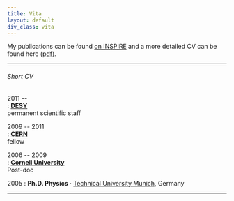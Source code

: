 ```yaml
---
title: Vita
layout: default
div_class: vita
---
```


My publications can be found 
[on INSPIRE](http://inspirehep.net/search?ln=en&ln=en&p=f+a+weiler%2C+a.&of=hb&action_search=Search&sf=&so=d&rm=&rg=100&sc=0)
and a more detailed CV can be found here ([pdf](/images/cv_weiler_web.pdf)).

---

###### Short CV

2011 --    
: **[DESY](http://theory-hamburg.desy.de)**  
  permanent scientific staff

2009 -- 2011   
: **[CERN](http://ph-dep-th.web.cern.ch/ph-dep-th/)**  
  fellow

2006 -- 2009   
: **[Cornell University](http://www.lns.cornell.edu)**  
  Post-doc  

2005
: **Ph.D. Physics** &#xb7; [Technical University Munich](http://www.ph.tum.de/?language=en), Germany  







---